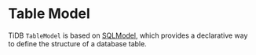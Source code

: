 # Table Model

TiDB `TableModel` is based on [SQLModel](https://sqlmodel.tiangolo.com/), which provides a declarative way to define the structure of a database table.